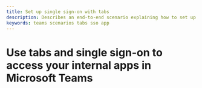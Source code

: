 ```yaml
---
title: Set up single sign-on with tabs
description: Describes an end-to-end scenario explaining how to set up single sign-on for your app by using Microsoft Teams tabs
keywords: teams scenarios tabs sso app
---
```


# Use tabs and single sign-on to access your internal apps in Microsoft Teams
